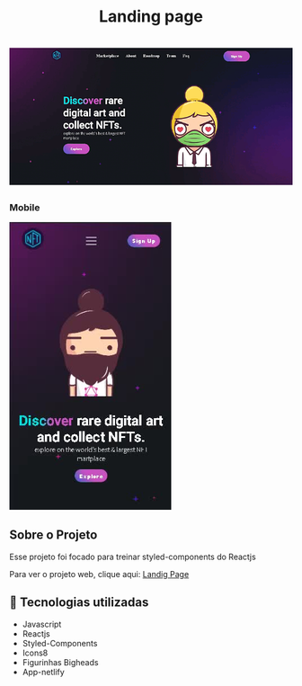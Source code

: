 <h1 align="center">Landing page</h1>

<h1>
    <img src='LandingPageGif/Landing.gif'  />
    <h3>Mobile</h3>
    <img src='LandingPageGif/Mobile.jpg'  />
</h1>


## Sobre o Projeto

Esse projeto foi focado para treinar styled-components do Reactjs

Para ver o projeto web, clique aqui:  <a href="https://landing-pg-first.netlify.app//">Landig Page</a>


## 🚀 Tecnologias utilizadas

- Javascript
- Reactjs
- Styled-Components
- Icons8
- Figurinhas Bigheads
- App-netlify
